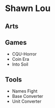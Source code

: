 # Shawn Lou

## Arts

## Games

- CQU-Horror
- Coin Era
- Into Soil

## Tools

- Names Fight
- Base Converter
- Unit Converter
